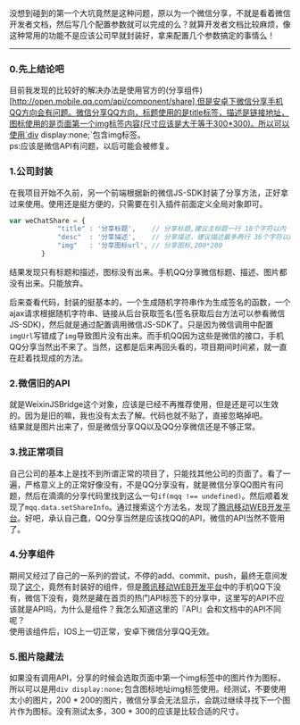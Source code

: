没想到碰到的第一个大坑竟然是这种问题，原以为一个微信分享，不就是看着微信开发者文档，然后写几个配置参数就可以完成的么？就算开发者文档比较麻烦，像这种常用的功能不是应该公司早就封装好，拿来配置几个参数搞定的事情么！

-----

### 0.先上结论吧
目前我发现的比较好的解决办法是使用官方的(分享组件)[http://open.mobile.qq.com/api/component/share],但是安卓下微信分享手机QQ方向会有问题。微信分享QQ方向，标题使用的是title标签，描述是链接地址，图标使用的是页面第一个img标签内容(尺寸应该是大于等于300*300)。所以可以使用`div display:none;`包含img标签。  
	ps:应该是微信API有问题，以后可能会被修复。

### 1.公司封装
在我项目开始不久前，另一个前端根据新的微信JS-SDK封装了分享方法，正好拿过来使用。使用还是挺方便的，只需要在引入插件前面定义全局对象即可。
```javascript
var weChatShare = {
			"title" : '分享标题',    // 分享标题,建议主标题一行 18个字符以内 
			"desc"  : '分享描述',    // 分享描述，建议描述最多两行 36个字符以内 
			"img"   : '分享图标url', // 分享图标,200*200
		}
```
结果发现只有标题和描述，图标没有出来。手机QQ分享微信标题、描述、图片都没有出来。只能放弃。

后来查看代码，封装的挺基本的，一个生成随机字符串作为生成签名的函数，一个ajax请求根据随机字符串、链接从后台获取签名(签名获取后台方法可以参看微信JS-SDK)，然后就是通过配置调用微信JS-SDK了。只是因为微信调用中配置`imgUrl`写错成了`img`导致图片没有出来。而手机QQ因为这些是微信的接口，手机QQ分享当然出不来了。当然，这都是后来再回头看的，项目期间时间紧，就一直在赶着找现成的方法。

### 2.微信旧的API
就是WeixinJSBridge这个对象，应该是已经不再推荐使用，但是还是可以生效的。因为是旧的嘛，我也没有太去了解。代码也就不贴了，直接忽略掉吧。  
结果就是图片出来了，但是微信分享QQ以及QQ分享微信还是不够正常。

### 3.找正常项目
自己公司的基本上是找不到所谓正常的项目了，只能找其他公司的页面了。看了一遍，严格意义上的正常好像没有，不是QQ分享没有，就是微信分享QQ图片有问题，然后在滴滴的分享代码里找到这么一句`if(mqq !== undefined)`。然后顺着发现了`mqq.data.setShareInfo`。通过搜索这个方法名，发现了[腾讯移动WEB开发平台](http://open.mobile.qq.com/api/mqq/index)。好吧，承认自己蠢，QQ分享当然是应该找QQ的API，微信的API当然不管用了。

### 4.分享组件
期间又经过了自己的一系列的尝试，不停的add、commit、push，最终无意间发现了[这个](http://open.mobile.qq.com/api/component/share)，竟然有封装好的组件，但是[腾讯移动WEB开发平台](http://open.mobile.qq.com/api/mqq/index)中的手机QQ下没有，微信下没有，竟然是藏在首页的热门API标签下的分享中，这里写的API不应该就是API吗，为什么是组件？我怎么知道这里的『API』会和文档中的API不同呢？  
使用该组件后，IOS上一切正常，安卓下微信分享QQ无效。

### 5.图片隐藏法
如果没有调用API，分享的时候会选取页面中第一个img标签中的图片作为图标，所以可以是用`div display:none;`包含图标地址img标签使用。经测试，不要使用太小的图片，200 * 200的图片，微信分享会无法显示，会跳过继续寻找下一个图片作为图标。没有测试太多，300 * 300的应该是比较合适的尺寸。
